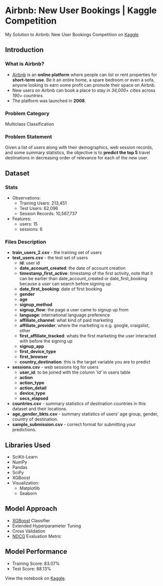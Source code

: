 # Airbnb: New User Bookings | Kaggle Competition
My Solution to Airbnb: New User Bookings Competition on [Kaggle](https://www.kaggle.com/competitions/airbnb-recruiting-new-user-bookings)

## Introduction
### What is Airbnb?
- [Airbnb](https://www.airbnb.com/) is an **online platform** where people can list
or rent properties for **short-term use**. Be it an entire
home, a spare bedroom or even a sofa, anyone
looking to earn some profit can promote their space
on Airbnb.
- New​ users​ on​ Airbnb​ can​ book​ a place​ to​ stay​ in​ *34,000+ cities*​ across​ *190+​ countries*.
- The platform was launched in **2008**.

### Problem Category
Multiclass Classification

### Problem Statement
Given a list of users along with their demographics, web session records, and some summary statistics, the objective is to **predict the top 5** travel destinations in decreasing order of relevance for each of the new user.

## Dataset
### Stats
- Observations:
    - Training Users: 213,451
    - Test Users: 62,096
    - Session Records: 10,567,737
- Features: 
    - users: 15
    - sessions: 6
### Files Description
- **train_users_2.csv** - the training set of users
- **test_users.csv** - the test set of users
    - **id**: user id
    - **date_account_created**: the date of account creation
    - **timestamp_first_active**: timestamp of the first activity, note that it can be earlier than date_account_created or date_first_booking because a user can search before signing up
    - **date_first_booking**: date of first booking
    - **gender**
    - **age**
    - **signup_method**
    - **signup_flow**: the page a user came to signup up from
    - **language**: international language preference
    - **affiliate_channel**: what kind of paid marketing
    - **affiliate_provider**: where the marketing is e.g. google, craigslist, other
    - **first_affiliate_tracked**: whats the first marketing the user interacted with before the signing up
    - **signup_app**
    - **first_device_type**
    - **first_browser**
    - **country_destination**: this is the target variable you are to predict
- **sessions.csv** - web sessions log for users
    - **user_id**: to be joined with the column 'id' in users table
    - **action**
    - **action_type**
    - **action_detail**
    - **device_type**
    - **secs_elapsed**
- **countries.csv** - summary statistics of destination countries in this dataset and their locations.
- **age_gender_bkts.csv** - summary statistics of users' age group, gender, country of destination.
- **sample_submission.csv** - correct format for submitting your predictions.

## Libraries Used
- SciKit-Learn
- NumPy
- Pandas
- SciPy
- XGBoost
- Visualization:
    - Matplotlib
    - Seaborn

## Model Approach
- [XGBoost](https://xgboost.readthedocs.io/en/stable/) Classifier
- Extended Hyperparameter Tuning
- Cross Validation
- [NDCG](https://en.wikipedia.org/wiki/Discounted_cumulative_gain#Normalized_DCG) Evaluation Metric

## Model Performance
- Training Score: 83.07%
- Test Score: 88.13%

View the notebook on [Kaggle](https://www.kaggle.com/code/yinshe/extreme-hyperparameter-tuning).